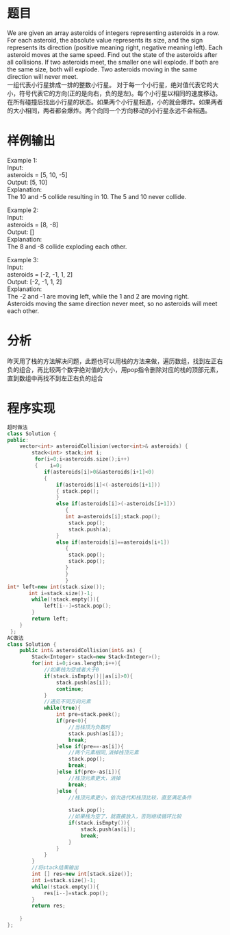 # 题目
We are given an array asteroids of integers representing asteroids in a row. 
For each asteroid, the absolute value represents its size, and the sign represents its direction (positive meaning right, negative meaning left).
Each asteroid moves at the same speed. 
Find out the state of the asteroids after all collisions. 
If two asteroids meet, the smaller one will explode. If both are the same size, both will explode. 
Two asteroids moving in the same direction will never meet. \
一组代表小行星排成一排的整数小行星。
对于每一个小行星，绝对值代表它的大小，符号代表它的方向(正的是向右，负的是左)。每个小行星以相同的速度移动。
在所有碰撞后找出小行星的状态。如果两个小行星相遇，小的就会爆炸。如果两者的大小相同，两者都会爆炸。两个向同一个方向移动的小行星永远不会相遇。
# 样例输出
Example 1:\
Input: \
asteroids = [5, 10, -5]\
Output: [5, 10]\
Explanation: \
The 10 and -5 collide resulting in 10.  The 5 and 10 never collide.

Example 2:\
Input: \
asteroids = [8, -8]\
Output: []\
Explanation: \
The 8 and -8 collide exploding each other.

Example 3:\
Input: \
asteroids = [-2, -1, 1, 2]\
Output: [-2, -1, 1, 2]\
Explanation: \
The -2 and -1 are moving left, while the 1 and 2 are moving right.\
Asteroids moving the same direction never meet, so no asteroids will meet each other.
# 分析
昨天用了栈的方法解决问题，此题也可以用栈的方法来做，遍历数组，找到左正右负的组合，再比较两个数字绝对值的大小，用pop指令删除对应的栈的顶部元素，直到数组中再找不到左正右负的组合
# 程序实现
```cpp
超时做法
class Solution {
public:
    vector<int> asteroidCollision(vector<int>& asteroids) {
        stack<int> stack;int i;
		 for(i=0;i<asteroids.size();i++)
         {    i=0;
            if(asteroids[i]>0&&asteroids[i+1]<0)
            {
                if(asteroids[i]<(-asteroids[i+1]))
                { stack.pop();
                }
                else if(asteroids[i]>(-asteroids[i+1]))
                   {
                   int a=asteroids[i];stack.pop();
                    stack.pop();
                    stack.push(a);
                }
                else if(asteroids[i]==asteroids[i+1])
                   {
                    stack.pop();
                    stack.pop();
                   }
                   }
                   }
int* left=new int(stack.sixe());
       int i=stack.size()-1;  
        while(!stack.empty()){  
            left[i--]=stack.pop();      
        }  
        return left;
    }
 };
AC做法
class Solution {  
    public int& asteroidCollision(int& as) {  
        Stack<Integer> stack=new Stack<Integer>();  
        for(int i=0;i<as.length;i++){  
            //如果栈为空或者大于0  
            if(stack.isEmpty()||as[i]>0){  
                stack.push(as[i]);  
                continue;  
            }  
            //遇见不同方向元素  
            while(true){  
                int pre=stack.peek();  
                if(pre<0){  
                    //当栈顶为负数时  
                    stack.push(as[i]);  
                    break;  
                }else if(pre==-as[i]){  
                    //两个元素相同,消掉栈顶元素  
                    stack.pop();  
                    break;  
                }else if(pre>-as[i]){  
                    //栈顶元素更大，消掉  
                    break;  
                }else {  
                    //栈顶元素更小，依次迭代和栈顶比较，直至满足条件  
                      
                    stack.pop();  
                    //如果栈为空了，就直接放入，否则继续循环比较  
                    if(stack.isEmpty()){  
                        stack.push(as[i]);  
                        break;  
                    }  
                }  
            }       
        }  
        //将stack结果输出  
        int [] res=new int[stack.size()];  
        int i=stack.size()-1;  
        while(!stack.empty()){  
            res[i--]=stack.pop();      
        }  
        return res;  
          
    }  
};
